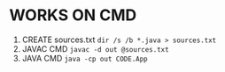 # WORKS ON CMD

1. CREATE sources.txt
   `dir /s /b *.java > sources.txt`
2. JAVAC CMD
   `javac -d out @sources.txt`
3. JAVA CMD
   `java -cp out CODE.App`
